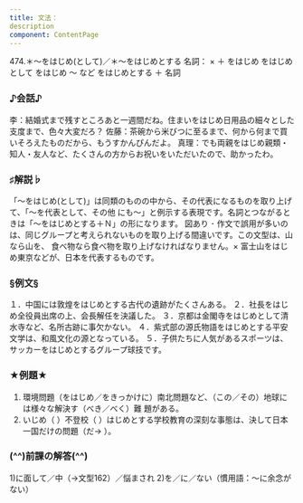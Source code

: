 ```yaml
---
title: 文法：
description
component: ContentPage
---
```



474.＊～をはじめ(として)／＊～をはじめとする
名詞： × ＋ をはじめ をはじめとして をはじめ ～ など
をはじめとする ＋ 名詞
### ♪会話♪
李：結婚式まで残すところあと一週間だね。住まいをはじめ日用品の細々とした支度まで、色々大変だろ？
佐藤：茶碗から米びつに至るまで、何から何まで買いそろえたものだから、もうすかんぴんだよ。 真理：でも両親をはじめ親類・知人・友人など、たくさんの方からお祝いをいただいたので、助かったわ。
### ♯解説♭
「～をはじめ(として)」は同類のものの中から、その代表になるものを取り上げて、「～を代表として、その他 にも～」と例示する表現です。名詞とつながるときは「～をはじめとする＋Ｎ」の形になります。
図あり ･ 作文で誤用が多いのは、同じグループと考えられないものを取り上げる間違いです。この文型は、山なら山を、
食べ物なら食べ物を取り上げなければなりません。× 富士山をはじめ東京などが、日本を代表するものです。
### §例文§
１．中国には敦煌をはじめとする古代の遺跡がたくさんある。
２．社長をはじめ全役員出席の上、会長解任を決議した。
３．京都は金閣寺をはじめとして清水寺など、名所古跡に事欠かない。
４．紫式部の源氏物語をはじめとする平安文学は、和風文化の源となっている。
５．子供たちに人気があるスポーツは、サッカーをはじめとするグループ球技です。
### ★例題★
1) 環境問題（をはじめ／をきっかけに）南北問題など、（この／その）地球には様々な解決す（べき／べく）難
題がある。    
2) いじめ（ ）不登校（ ）はじめとする学校教育の深刻な事態は、決して日本一国だけの問題（だ→ ）。
### (^^)前課の解答(^^)
1)に面して／中（→文型162）／悩まされ
2)を／に／ない（慣用語：～に余念がない）
